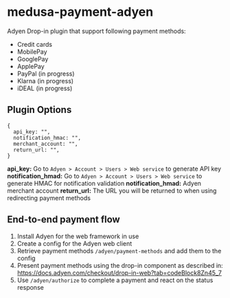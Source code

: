 # medusa-payment-adyen

Adyen Drop-in plugin that support following payment methods:
- Credit cards
- MobilePay
- GooglePay
- ApplePay
- PayPal (in progress)
- Klarna (in progress)
- iDEAL (in progress)

## Plugin Options
```
{
  api_key: "",
  notification_hmac: "",
  merchant_account: "",
  return_url: "",
}
```

**api_key:** Go to `Adyen > Account > Users > Web service` to generate API key
**notification_hmad:** Go to `Adyen > Account > Users > Web service` to generate HMAC for notification validation
**notification_hmad:** Adyen merchant account
**return_url:** The URL you will be returned to when using redirecting payment methods

## End-to-end payment flow
1. Install Adyen for the web framework in use
2. Create a config for the Adyen web client
3. Retrieve payment methods `/adyen/payment-methods` and add them to the config
4. Present payment methods using the drop-in component as described in: https://docs.adyen.com/checkout/drop-in-web?tab=codeBlock8Zn45_7
5. Use `/adyen/authorize` to complete a payment and react on the status response
